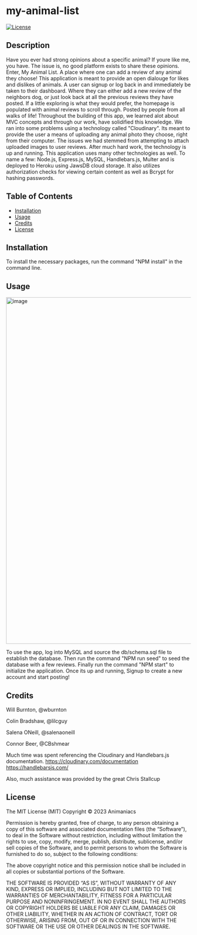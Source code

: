 # my-animal-list

[![License](https://img.shields.io/badge/license-MIT-blue.svg)](https://opensource.org/licenses/MIT)



## Description

Have you ever had strong opinions about a specific animal? If youre like me, you have. The issue is, no good platform exists to share these opinions. Enter, My Animal List. A place where one can add a review of any animal they choose! This application is meant to provide an open dialouge for likes and dislikes of animals. A user can signup or log back in and immediately be taken to their dashboard. Where they can either add a new review of the neighbors dog, or just look back at all the previous reviews they have posted. If a little exploring is what they would prefer, the homepage is populated with animal reviews to scroll through. Posted by people from all walks of life! 
  Throughout the building of this app, we learned alot about MVC concepts and through our work, have solidified this knowledge. We ran into some problems using a technology called "Cloudinary". Its meant to provide the user a means of uploading any animal photo they choose, right from their computer. The issues we had stemmed from attempting to attach uploaded images to user reviews. After much hard work, the technology is up and running. This application uses many other technologies as well. To name a few: Node.js, Express.js, MySQL, Handlebars.js, Multer and is deployed to Heroku using JawsDB cloud storage. It also utilizes authorization checks for viewing certain content as well as Bcrypt for hashing passwords.

## Table of Contents

- [Installation](#Installation)
- [Usage](#Usage)
- [Credits](#Credits)
- [License](#License)

## Installation

To install the necessary packages, run the command "NPM install" in the command line. 

## Usage
<img width="946" alt="image" src="https://user-images.githubusercontent.com/112667575/219481500-22489974-48a2-4bfe-8ff3-e3154b36b70c.png">

To use the app, log into MySQL and source the db/schema.sql file to establish the database.
Then run the command "NPM run seed" to seed the database with a few reviews.
Finally run the command "NPM start" to initialize the application.
Once its up and running, Signup to create a new account and start posting!

## Credits

Will Burnton, @wburnton

Colin Bradshaw, @lilcguy

Salena ONeill, @salenaoneill

Connor Beer, @CBshmear

Much time was spent referencing the Cloudinary and Handlebars.js documentation.
https://cloudinary.com/documentation
https://handlebarsjs.com/ 

Also, much assistance was provided by the great Chris Stallcup

## License

The MIT License (MIT)
Copyright © 2023 Animaniacs

Permission is hereby granted, free of charge, to any person obtaining a copy of this software and associated documentation files (the “Software”), to deal in the Software without restriction, including without limitation the rights to use, copy, modify, merge, publish, distribute, sublicense, and/or sell copies of the Software, and to permit persons to whom the Software is furnished to do so, subject to the following conditions:

The above copyright notice and this permission notice shall be included in all copies or substantial portions of the Software.

THE SOFTWARE IS PROVIDED “AS IS”, WITHOUT WARRANTY OF ANY KIND, EXPRESS OR IMPLIED, INCLUDING BUT NOT LIMITED TO THE WARRANTIES OF MERCHANTABILITY, FITNESS FOR A PARTICULAR PURPOSE AND NONINFRINGEMENT. IN NO EVENT SHALL THE AUTHORS OR COPYRIGHT HOLDERS BE LIABLE FOR ANY CLAIM, DAMAGES OR OTHER LIABILITY, WHETHER IN AN ACTION OF CONTRACT, TORT OR OTHERWISE, ARISING FROM, OUT OF OR IN CONNECTION WITH THE SOFTWARE OR THE USE OR OTHER DEALINGS IN THE SOFTWARE.
